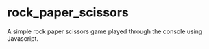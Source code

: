 # rock_paper_scissors

A simple rock paper scissors game played through the console using Javascript.
